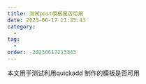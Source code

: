 ```yaml
---
title: 测试post模板是否可用
date: 2023-06-17 21:33:43
category:
  - 
tag:
  - 
order: -20230617213343
---
```

本文用于测试利用quickadd 制作的模板是否可用
